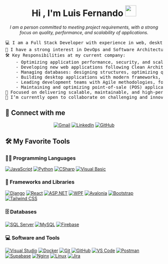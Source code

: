 <h1 align="center"><b>Hi , I'm Luis Fernando </b><img src="https://media.giphy.com/media/hvRJCLFzcasrR4ia7z/giphy.gif" width="35"></h1>

<p align="center">
  <em>
  I am a person committed to meeting project requirements, with a strong focus on quality, performance, and scalability of applications.
  </em> 
</p>


<pre>
💻 I am a Full Stack Developer with experience in web, desktop, and backend development.
📝 I have a strong interest in DevOps and Software Architecture.
🛠️ Key Responsibilities at my current company:
    - Optimizing application performance, security, and scalability, applying SOLID principles and MVVM architectural patterns.
    - Developing new web applications following Clean Architecture to ensure maintainable and scalable code.
    - Managing databases: designing structures, optimizing queries, creating indexes, and normalizing databases for maximum performance.
    - Building desktop applications with modern frameworks, focusing on creating smooth and dynamic user interfaces.
    - Leading development teams with Agile methodologies, fostering efficient and high-quality software development.
    - Maintaining and optimizing point-of-sale (POS) applications, ensuring system performance and scalability through clean architecture practices.
🌟 Focused on delivering scalable, maintainable, and high-performance software solutions.
🤔 I’m currently open to collaborate on challenging and innovative software projects.
</pre>


## 🤝 Connect with me
<p align="center">
	<a href="mailto:luisfernandoferreirarondano@gmail.com"><img img src="https://img.shields.io/badge/gmail-%23EA4335.svg?style=plastic&logo=gmail&logoColor=white" alt="Gmail"/></a>
	<a href="https://www.linkedin.com/in/ferreira-rondano"><img src="https://img.shields.io/badge/linkedin-%230A66C2.svg?style=plastic&logo=linkedin&logoColor=white" alt="LinkedIn"/></a>
	<a href="https://github.com/luisfer1123"><img src="https://img.shields.io/badge/github-%23181717.svg?style=plastic&logo=github&logoColor=white" alt="GitHub"/></a>
</p>


## 🛠️ My Favorite Tools

### 👨‍💻 Programming Languages

<p>
    <a href="https://github.com/luisfer1123"><img alt="JavaScript" src="https://img.shields.io/badge/JavaScript%20-%23F7DF1E.svg?logo=javascript&logoColor=black"></a>
    <a href="https://github.com/luisfer1123"><img alt="Python" src="https://img.shields.io/badge/Python%20-%2314354C.svg?logo=python&logoColor=white"></a>
    <a href="https://github.com/luisfer1123"><img alt="CSharp" src="https://img.shields.io/badge/C%23-239120?style=flat&logo=unity&logoColor=white"></a>
    <a href="https://github.com/luisfer1123"><img alt="Visual Basic" src="https://img.shields.io/badge/Visual%20Basic-%235C2D91.svg?logo=dotnet&logoColor=white"></a>


### 🧰 Frameworks and Libraries

<p>
    <a href="https://github.com/luisfer1123"><img alt="Django" src="https://img.shields.io/badge/Django-%23092E20.svg?logo=django&logoColor=white"></a>
    <a href="https://github.com/luisfer1123"><img alt="React" src="https://img.shields.io/badge/React-%2361DAFB.svg?logo=react&logoColor=black"></a>
    <a href="https://github.com/luisfer1123"><img alt="ASP.NET" src="https://img.shields.io/badge/ASP.NET-%23121714.svg?logo=aspnet&logoColor=white"></a>
    <a href="https://github.com/luisfer1123"><img alt="WPF" src="https://img.shields.io/badge/WPF-%235C2D91.svg?logo=windows&logoColor=white"></a>
    <a href="https://github.com/luisfer1123"><img alt="Avalonia" src="https://img.shields.io/badge/Avalonia-%234B0082.svg?logo=visualstudiocode&logoColor=white"></a>
    <a href="https://github.com/luisfer1123"><img alt="Bootstrap" src="https://img.shields.io/badge/Bootstrap%20-%23150458.svg?logo=Bootstrap&logoColor=white"></a>
    <a href="https://github.com/luisfer1123"><img alt="Tailwind CSS" src="https://img.shields.io/badge/Tailwind%20CSS-%2338B2AC.svg?logo=tailwind-css&logoColor=white"></a>
</p>

### 🗄️ Databases

<p>
    <a href="https://github.com/luisfer1123"><img alt="SQL Server" src="https://img.shields.io/badge/SQL%20Server-%23CC2927.svg?logo=microsoftsqlserver&logoColor=white"></a>
    <a href="https://github.com/luisfer1123"><img alt="MySQL" src="https://img.shields.io/badge/MySQL-%234479A1.svg?logo=mysql&logoColor=white"></a>
    <a href="https://github.com/luisfer1123"><img alt="Firebase" src ="https://img.shields.io/badge/Firebase-%23FF6F00.svg?logo=firebase&logoColor=white"></a>
</p>

### 💻 Software and Tools

<p>
    <a href="https://github.com/luisfer1123"><img alt="Visual Studio" src="https://img.shields.io/badge/Visual%20Studio-%235C2D91.svg?logo=visualstudio&logoColor=white"></a>
    <a href="https://github.com/luisfer1123"><img alt="Docker" src="https://img.shields.io/badge/Docker-%232496ED.svg?logo=docker&logoColor=white"></a>
    <a href="https://github.com/luisfer1123"><img alt="Git" src="https://img.shields.io/badge/Git-%23F05032.svg?logo=git&logoColor=white"></a>
    <a href="https://github.com/luisfer1123"><img alt="GitHub" src="https://img.shields.io/badge/GitHub-%23181717.svg?logo=github&logoColor=white"></a>
    <a href="https://github.com/luisfer1123"><img alt="VS Code" src="https://img.shields.io/badge/VS%20Code-%23007ACC.svg?logo=visualstudiocode&logoColor=white"></a>
    <a href="https://github.com/luisfer1123"><img alt="Postman" src="https://img.shields.io/badge/Postman-%23FF6C37.svg?logo=postman&logoColor=white"></a>
    <a href="https://github.com/luisfer1123"><img alt="Supabase" src="https://img.shields.io/badge/Supabase-%232C2F36.svg?logo=supabase&logoColor=white"></a>
    <a href="https://github.com/luisfer1123"><img alt="Nginx" src="https://img.shields.io/badge/Nginx-%23009639.svg?logo=nginx&logoColor=white"></a>
    <a href="https://github.com/luisfer1123"><img alt="Linux" src="https://img.shields.io/badge/Linux-%23FCC624.svg?logo=linux&logoColor=black"></a>
    <a href="https://github.com/luisfer1123"><img alt="Jira" src="https://img.shields.io/badge/Jira-%230A74B6.svg?logo=jira&logoColor=white"></a>
</p>
</br>
